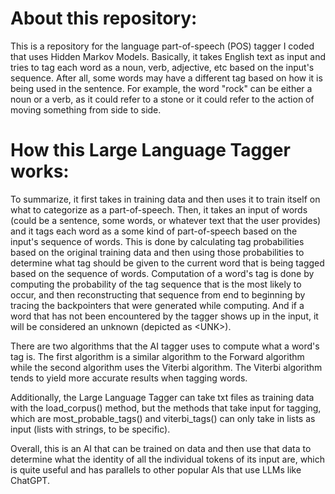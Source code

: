 # About this repository:
This is a repository for the language part-of-speech (POS) tagger I coded that uses Hidden Markov Models. Basically, it takes English text as input and tries to tag each word as a noun, verb, adjective, etc based on the input's sequence. After all, some words may have a different tag based on how it is being used in the sentence. For example, the word "rock" can be either a noun or a verb, as it could refer to a stone or it could refer to the action of moving something from side to side.

# How this Large Language Tagger works:
To summarize, it first takes in training data and then uses it to train itself on what to categorize as a part-of-speech. Then, it takes an input of words (could be a sentence, some words, or whatever text that the user provides) and it tags each word as a some kind of part-of-speech based on the input's sequence of words. This is done by calculating tag probabilities based on the original training data and then using those probabilities to determine what tag should be given to the current word that is being tagged based on the sequence of words. Computation of a word's tag is done by computing the probability of the tag sequence that is the most likely to occur, and then reconstructing that sequence from  end to beginning by tracing the backpointers that were generated while computing. And if a word that has not been encountered by the tagger shows up in the input, it will be considered an unknown (depicted as \<UNK\>).

There are two algorithms that the AI tagger uses to compute what a word's tag is. The first algorithm is a similar algorithm to the Forward algorithm while the second algorithm uses the Viterbi algorithm. The Viterbi algorithm tends to yield more accurate results when tagging words.

Additionally, the Large Language Tagger can take txt files as training data with the load_corpus() method, but the methods that take input for tagging, which are most_probable_tags() and viterbi_tags() can only take in lists as input (lists with strings, to be specific). 

Overall, this is an AI that can be trained on data and then use that data to determine what the identity of all the individual tokens of its input are, which is quite useful and has parallels to other popular AIs that use LLMs like ChatGPT.
